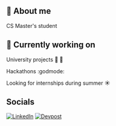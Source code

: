 ## :leaves: About me 
CS Master's student  
  
  
  
## :palm_tree: Currently working on
University projects :construction_worker: :construction:
  
Hackathons :godmode:
  
Looking for internships during summer :sunny:
  
  
## Socials
[![LinkedIn](https://img.shields.io/badge/LinkedIn-0A66C2?style=for-the-badge&logo=linkedin&logoColor=white)](https://www.linkedin.com/in/carlo-baretta-10213933b)
[![Devpost](https://img.shields.io/badge/Devpost-000000?style=for-the-badge&logo=devpost&logoColor=white)](https://devpost.com/carlobaretta)

<!--
**cdabrt/cdabrt** is a ✨ _special_ ✨ repository because its `README.md` (this file) appears on your GitHub profile.

Here are some ideas to get you started:

- 🔭 I’m currently working on ...
- 🌱 I’m currently learning ...
- 👯 I’m looking to collaborate on ...
- 🤔 I’m looking for help with ...
- 💬 Ask me about ...
- 📫 How to reach me: ...
- 😄 Pronouns: ...
- ⚡ Fun fact: ...
-->
